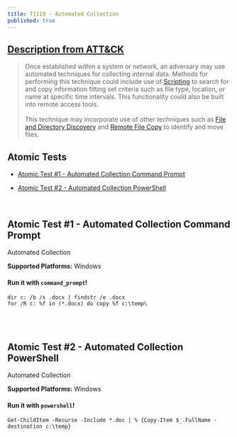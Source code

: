 ```yaml
---
title: T1119 - Automated Collection
published: true
---
```

## [Description from ATT&CK](https://attack.mitre.org/wiki/Technique/T1119)
<blockquote>Once established within a system or network, an adversary may use automated techniques for collecting internal data. Methods for performing this technique could include use of <a href="https://attack.mitre.org/techniques/T1064">Scripting</a> to search for and copy information fitting set criteria such as file type, location, or name at specific time intervals. This functionality could also be built into remote access tools. <br/>
<br/>
This technique may incorporate use of other techniques such as <a href="https://attack.mitre.org/techniques/T1083">File and Directory Discovery</a> and <a href="https://attack.mitre.org/techniques/T1105">Remote File Copy</a> to identify and move files.</blockquote>

## Atomic Tests

- [Atomic Test #1 - Automated Collection Command Prompt](#atomic-test-1---automated-collection-command-prompt)

- [Atomic Test #2 - Automated Collection PowerShell](#atomic-test-2---automated-collection-powershell)

<br/>

## Atomic Test #1 - Automated Collection Command Prompt
Automated Collection

**Supported Platforms:** Windows

#### Run it with `command_prompt`!

```
dir c: /b /s .docx | findstr /e .docx
for /R c: %f in (*.docx) do copy %f c:\temp\
```
<br/>
<br/>

## Atomic Test #2 - Automated Collection PowerShell
Automated Collection

**Supported Platforms:** Windows

#### Run it with `powershell`!

```
Get-ChildItem -Recurse -Include *.doc | % {Copy-Item $_.FullName -destination c:\temp}
```

